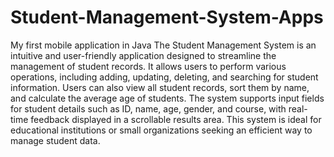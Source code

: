 # Student-Management-System-Apps
My first mobile application in Java
The Student Management System is an intuitive and user-friendly application designed to streamline the management of student records. It allows users to perform various operations, including adding, updating, deleting, and searching for student information. Users can also view all student records, sort them by name, and calculate the average age of students. The system supports input fields for student details such as ID, name, age, gender, and course, with real-time feedback displayed in a scrollable results area. This system is ideal for educational institutions or small organizations seeking an efficient way to manage student data.
